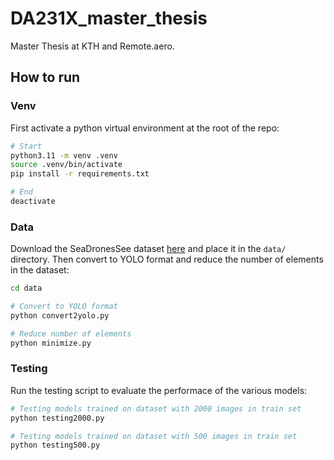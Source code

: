 # DA231X_master_thesis

Master Thesis at KTH and Remote.aero.

## How to run

### Venv

First activate a python virtual environment at the root of the repo:

```sh
# Start
python3.11 -m venv .venv
source .venv/bin/activate
pip install -r requirements.txt

# End
deactivate
```
### Data

Download the SeaDronesSee dataset [here](https://www.kaggle.com/datasets/ubiratanfilho/sds-dataset) and place it in the `data/` directory. Then convert to YOLO format and reduce the number of elements in the dataset:

```sh
cd data

# Convert to YOLO format
python convert2yolo.py

# Reduce number of elements
python minimize.py
```

### Testing

Run the testing script to evaluate the performace of the various models:

```sh
# Testing models trained on dataset with 2000 images in train set
python testing2000.py

# Testing models trained on dataset with 500 images in train set
python testing500.py
```
